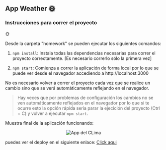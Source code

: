 ## App Weather :sun_with_face:

### Instrucciones para correr el proyecto  
:sun_with_face:

Desde la carpeta "homework" se pueden ejecutar los siguientes comandos:

1. `npm install`: Instala todas las dependencias necesarias para correr el proyecto correctamente. [Es necesario correrlo sólo la primera vez]

2. `npm start`: Comienza a correr la aplicación de forma local por lo que se puede ver desde el navegador accediendo a http://localhost:3000

No es necesario volver a correr el proyecto cada vez que se realice un cambio sino que se verá automáticamente reflejando en el navegador.

> Hay veces que por problemas de configuración los cambios no se ven automáticamente reflejados en el navegador por lo que si te ocurre esto la opción rápida sería parar la ejecición del proyecto (Ctrl + C) y volver a ejecutar `npm start`. 


Muestra final de la aplicación funcionando:

<p align="center">
  <img src="https://i.imgur.com/GSe4H47.jpg" alt="App del CLima" />
</p>

puedes ver el deploy en el siguiente enlace: [Click aqui](https://weather-app-sage-one.vercel.app/)
